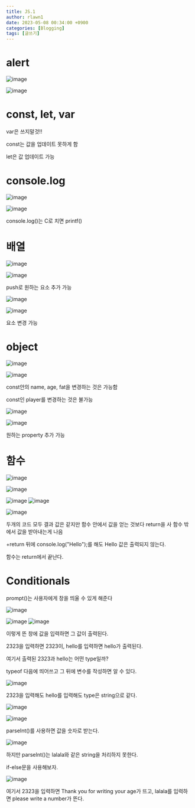```yaml
---
title: JS.1
author: rlawn1
date: 2023-05-08 00:34:00 +0900
categories: [Blogging]
tags: [글쓰기]
---
```

# alert


![image](https://user-images.githubusercontent.com/129610352/236749772-ae5a4b26-c960-4672-b28c-b376575a04ed.png)

![image](https://user-images.githubusercontent.com/129610352/236750580-26ffd1b1-f4ee-41af-b934-6b930de779d5.png)

 <script>alert("나가주세요🙏")</script>



# const, let, var


var은 쓰지말것!!

const는 값을 업데이트 못하게 함

let은 값 업데이트 가능



# console.log

![image](https://user-images.githubusercontent.com/129610352/236755891-36e61cf9-d444-46cc-af04-15b7c89d4408.png)

![image](https://user-images.githubusercontent.com/129610352/236755936-41629885-6c8f-42c5-810e-4d5893b8ed9f.png)


console.log()는 C로 치면 printf()



# 배열

![image](https://user-images.githubusercontent.com/129610352/236795870-fa7b959d-85c1-424e-951d-993b777f550e.png)

![image](https://user-images.githubusercontent.com/129610352/236795940-b3033c10-9005-4a4a-8153-d74b7178123a.png)

push로 원하는 요소 추가 가능


![image](https://user-images.githubusercontent.com/129610352/236801624-d9af1314-365c-48c6-96fc-f3a9df447834.png)

![image](https://user-images.githubusercontent.com/129610352/236801662-b2c704e3-0585-4a61-b777-302ff7015ad3.png)

요소 변경 가능



# object

![image](https://user-images.githubusercontent.com/129610352/236797333-a43152bd-1016-43b4-a5b0-24b467284d8e.png)

![image](https://user-images.githubusercontent.com/129610352/236797390-f17761f5-3820-4628-b13c-4004babec15e.png)


const안의 name, age, fat을 변경하는 것은 가능함

const인 player를 변경하는 것은 불가능


![image](https://user-images.githubusercontent.com/129610352/236798245-3ac23422-5929-4fde-9665-3199c1a431ed.png)

![image](https://user-images.githubusercontent.com/129610352/236798293-53382174-b2dd-42b6-afef-4400c81771de.png)

원하는 property 추가 가능



# 함수

![image](https://user-images.githubusercontent.com/129610352/236799873-9fa157ea-ad69-44bf-9fd2-d4024291e273.png)

![image](https://user-images.githubusercontent.com/129610352/236799948-977c9807-9a63-4456-b401-2672d8c8fffa.png)


![image](https://user-images.githubusercontent.com/129610352/236803114-d67a9f20-9fb2-482a-8748-56b19c751f97.png)
![image](https://user-images.githubusercontent.com/129610352/236804679-0554e277-a085-4bc0-a03d-0afde5d9406b.png)

![image](https://user-images.githubusercontent.com/129610352/236804706-bf1510f1-6fc1-4d1a-b74b-6fc2acf15946.png)

두개의 코드 모두 결과 값은 같지만 함수 안에서 값을 얻는 것보다 return을 사 함수 밖에서 값을 받아내는게 나음

+return 뒤에 console.log("Hello");를 해도 Hello 값은 출력되지 않는다.

함수는 return에서 끝난다.



# Conditionals

prompt()는 사용자에게 창을 띄울 수 있게 해준다 

![image](https://user-images.githubusercontent.com/129610352/236874188-33ea9942-c7f7-44d9-b408-71d62a77b46a.png)

![image](https://user-images.githubusercontent.com/129610352/236874269-e49479fa-5b88-4982-9583-f97843b17889.png)
![image](https://user-images.githubusercontent.com/129610352/236874326-77931373-6396-4945-834d-d6e04d8f1ce2.png)

이렇게 뜬 창에 값을 입력하면 그 값이 출력된다.

2323을 입력하면 2323이, hello를 입력하면 hello가 출력된다.


여기서 출력된 2323과 hello는 어떤 type일까?


typeof 다음에 띄어쓰고 그 뒤에 변수를 작성하면 알 수 있다.

![image](https://user-images.githubusercontent.com/129610352/236874946-43d40f61-b9b7-4fbd-9e4b-2d8cb2ae0e33.png)

2323을 입력해도 hello를 입력해도 type은 string으로 같다.


![image](https://user-images.githubusercontent.com/129610352/236880636-6de9d760-4521-4f0c-9e38-a0f6ab03df2c.png)

![image](https://user-images.githubusercontent.com/129610352/236880706-c59cb0c9-e76d-4c9c-bd67-c5b0c3cf3e4a.png)

parseInt()를 사용하면 값을 숫자로 받는다.

![image](https://user-images.githubusercontent.com/129610352/236880936-31377759-0d10-4909-9b90-4934f17f76b4.png)

하지만 parseInt()는 lalala와 같은 string을 처리하지 못한다. 


if-else문을 사용해보자.

![image](https://user-images.githubusercontent.com/129610352/236884532-6286c75e-f239-40c4-a0df-70ff59e72ac0.png)



여기서 2323을 입력하면 Thank you for writing your age가 뜨고, lalala를 입력하면 please write a number가 뜬다.




